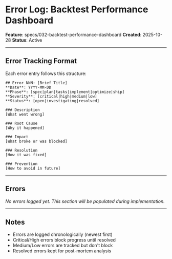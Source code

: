 # Error Log: Backtest Performance Dashboard

**Feature**: specs/032-backtest-performance-dashboard
**Created**: 2025-10-28
**Status**: Active

---

## Error Tracking Format

Each error entry follows this structure:

```
## Error NNN: [Brief Title]
**Date**: YYYY-MM-DD
**Phase**: [spec|plan|tasks|implement|optimize|ship]
**Severity**: [critical|high|medium|low]
**Status**: [open|investigating|resolved]

### Description
[What went wrong]

### Root Cause
[Why it happened]

### Impact
[What broke or was blocked]

### Resolution
[How it was fixed]

### Prevention
[How to avoid in future]
```

---

## Errors

*No errors logged yet. This section will be populated during implementation.*

---

## Notes

- Errors are logged chronologically (newest first)
- Critical/High errors block progress until resolved
- Medium/Low errors are tracked but don't block
- Resolved errors kept for post-mortem analysis
